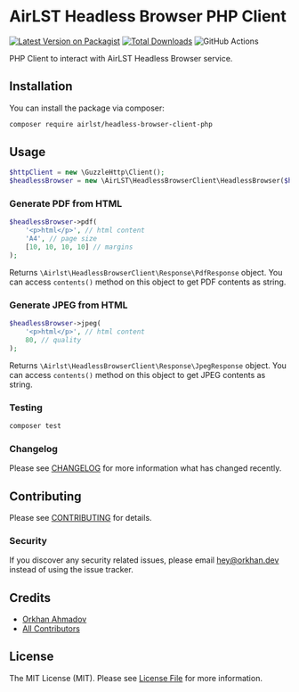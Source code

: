 # AirLST Headless Browser PHP Client

[![Latest Version on Packagist](https://img.shields.io/packagist/v/airlst/headless-browser-client-php.svg?style=flat-square)](https://packagist.org/packages/airlst/headless-browser-client-php)
[![Total Downloads](https://img.shields.io/packagist/dt/airlst/headless-browser-client-php.svg?style=flat-square)](https://packagist.org/packages/airlst/headless-browser-client-php)
![GitHub Actions](https://github.com/airlst/headless-browser-client-php/actions/workflows/main.yml/badge.svg)

PHP Client to interact with AirLST Headless Browser service.

## Installation

You can install the package via composer:

```bash
composer require airlst/headless-browser-client-php
```

## Usage

```php
$httpClient = new \GuzzleHttp\Client();
$headlessBrowser = new \AirLST\HeadlessBrowserClient\HeadlessBrowser($httpClient, 'api-key-here');
```

### Generate PDF from HTML

```php
$headlessBrowser->pdf(
    '<p>html</p>', // html content
    'A4', // page size
    [10, 10, 10, 10] // margins
);
```

Returns `\Airlst\HeadlessBrowserClient\Response\PdfResponse` object.
You can access `contents()` method on this object to get PDF contents as string.

### Generate JPEG from HTML

```php
$headlessBrowser->jpeg(
    '<p>html</p>', // html content
    80, // quality
);
```

Returns `\Airlst\HeadlessBrowserClient\Response\JpegResponse` object.
You can access `contents()` method on this object to get JPEG contents as string.

### Testing

```bash
composer test
```

### Changelog

Please see [CHANGELOG](CHANGELOG.md) for more information what has changed recently.

## Contributing

Please see [CONTRIBUTING](CONTRIBUTING.md) for details.

### Security

If you discover any security related issues, please email hey@orkhan.dev instead of using the issue tracker.

## Credits

-   [Orkhan Ahmadov](https://github.com/airlst)
-   [All Contributors](../../contributors)

## License

The MIT License (MIT). Please see [License File](LICENSE.md) for more information.
